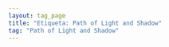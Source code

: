 ```yaml
---
layout: tag_page
title: "Etiqueta: Path of Light and Shadow"
tag: "Path of Light and Shadow"
---
```

